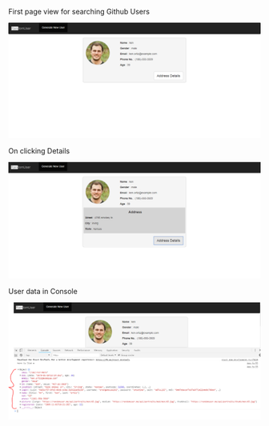 First page view for searching Github Users

<p align="center">
  <img src="https://github.com/4bhishekKasam/React-RandomUserApi/blob/master/Randomuserapi.PNG"  width="650"/>
 </p>

On clicking Details

<p align="center">
  <img src="https://github.com/4bhishekKasam/React-RandomUserApi/blob/master/Randomuserapi2.PNG" width="650"/>
 </p>

User data in Console 

<p align="center">
  <img src="https://github.com/4bhishekKasam/React-RandomUserApi/blob/master/Randomuserapi3.PNG" width="650"/>
 </p>
